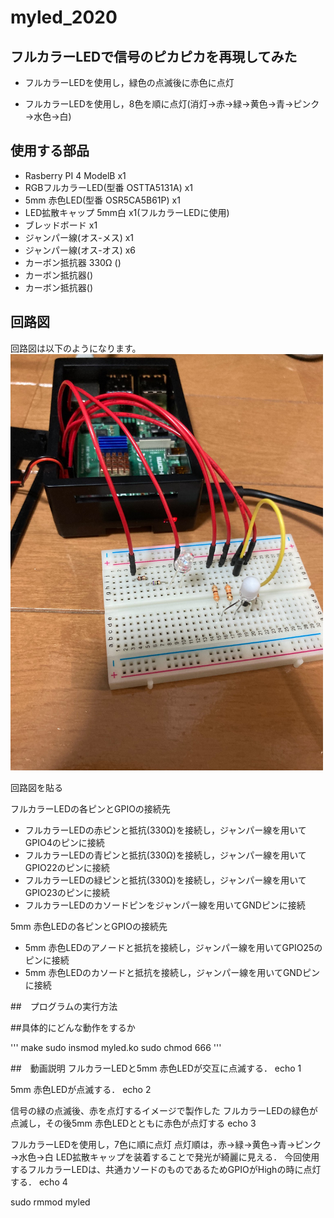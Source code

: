 # myled_2020


## フルカラーLEDで信号のピカピカを再現してみた
- フルカラーLEDを使用し，緑色の点滅後に赤色に点灯

- フルカラーLEDを使用し，8色を順に点灯(消灯→赤→緑→黄色→青→ピンク→水色→白)

## 使用する部品
- Rasberry PI 4 ModelB x1
- RGBフルカラーLED(型番 OSTTA5131A) x1
- 5mm 赤色LED(型番 OSR5CA5B61P) x1
- LED拡散キャップ 5mm白 x1(フルカラーLEDに使用)
- ブレッドボード x1
- ジャンパー線(オス-メス) x1
- ジャンパー線(オス-オス) x6
- カーボン抵抗器 330Ω ()
- カーボン抵抗器()
- カーボン抵抗器()

## 回路図
回路図は以下のようになります。
<img src = "./images/611D8BD4-2FE3-4AE3-A4A3-4032CC24750F.jpg" width="500">

回路図を貼る


フルカラーLEDの各ピンとGPIOの接続先
- フルカラーLEDの赤ピンと抵抗(330Ω)を接続し，ジャンパー線を用いてGPIO4のピンに接続
- フルカラーLEDの青ピンと抵抗(330Ω)を接続し，ジャンパー線を用いてGPIO22のピンに接続
- フルカラーLEDの緑ピンと抵抗(330Ω)を接続し，ジャンパー線を用いてGPIO23のピンに接続
- フルカラーLEDのカソードピンをジャンパー線を用いてGNDピンに接続

5mm 赤色LEDの各ピンとGPIOの接続先
- 5mm 赤色LEDのアノードと抵抗を接続し，ジャンパー線を用いてGPIO25のピンに接続
- 5mm 赤色LEDのカソードと抵抗を接続し，ジャンパー線を用いてGNDピンに接続



##　プログラムの実行方法


##具体的にどんな動作をするか

'''
make
sudo insmod myled.ko
sudo chmod 666
'''

##　動画説明
フルカラーLEDと5mm 赤色LEDが交互に点滅する．
echo 1 

5mm 赤色LEDが点滅する．
echo 2

信号の緑の点滅後、赤を点灯するイメージで製作した
フルカラーLEDの緑色が点滅し，その後5mm 赤色LEDとともに赤色が点灯する
echo 3

フルカラーLEDを使用し，7色に順に点灯
点灯順は，赤→緑→黄色→青→ピンク→水色→白
LED拡散キャップを装着することで発光が綺麗に見える．
今回使用するフルカラーLEDは、共通カソードのものであるためGPIOがHighの時に点灯する．
echo 4


sudo rmmod myled







